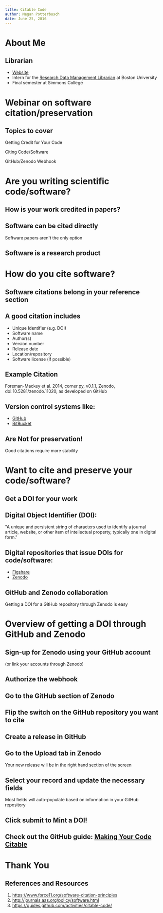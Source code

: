 ```yaml
---
title: Citable Code
author: Megan Potterbusch
date: June 25, 2016
---
```


# About Me

## Librarian

+ [Website](https://librarpotter.github.io/)
+ Intern for the [Research Data Management Librarian](http://www.bu.edu/library/profile/thomas-hohenstein/) at Boston University
+ Final semester at Simmons College

# Webinar on software citation/preservation


## Topics to cover 
Getting Credit for Your Code

Citing Code/Software

GitHub/Zenodo Webhook
	

# Are you writing scientific code/software?

## How is your work credited in papers?

## Software can be cited directly
Software papers aren't the only option

## Software is a research product

# How do you cite software?

## Software citations belong in your reference section

## A good citation includes

+ Unique Identifier (e.g. DOI)
+ Software name
+ Author(s)
+ Version number
+ Release date
+ Location/repository
+ Software license (if possible)

## Example Citation

Foreman-Mackey et al. 2014, corner.py, v0.1.1, Zenodo, doi:10.5281/zenodo.11020, as developed on GitHub

## Version control systems like:
+ [GitHub](https://github.com/)
+ [BitBucket](https://bitbucket.org/)

## Are Not for preservation!

Good citations require more stability

# Want to cite and preserve your code/software?

## Get a DOI for your work

## Digital Object Identifier (DOI):

"A unique and persistent string of characters used to identify a journal article, website, or other item of intellectual property, typically one in digital form."

## Digital repositories that issue DOIs for code/software:
+ [Figshare](https://figshare.com/)
+ [Zenodo](http://zenodo.org)

## GitHub and Zenodo collaboration

Getting a DOI for a GitHub repository through Zenodo is easy

# Overview of getting a DOI through GitHub and Zenodo

## Sign-up for Zenodo using your GitHub account 

(or link your accounts through Zenodo)

## Authorize the webhook

## Go to the GitHub section of Zenodo

## Flip the switch on the GitHub repository you want to cite

## Create a release in GitHub

## Go to the Upload tab in Zenodo

Your new release will be in the right hand section of the screen

## Select your record and update the necessary fields

Most fields will auto-populate based on information in your GitHub repository

## Click **submit** to Mint a DOI!

## Check out the GitHub guide: [Making Your Code Citable](https://guides.github.com/activities/citable-code/)

# Thank You

## References and Resources
1. <https://www.force11.org/software-citation-principles>
2. <http://journals.aas.org/policy/software.html>
3. <https://guides.github.com/activities/citable-code/>

